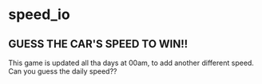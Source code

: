 # speed_io
## GUESS THE CAR'S SPEED TO WIN!!
This game is updated all tha days at 00am, to add another different speed.
Can you guess the daily speed??
